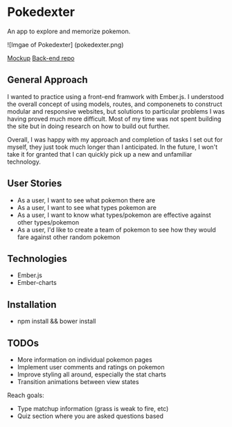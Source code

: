 # Pokedexter

An app to explore and memorize pokemon.

![Imgae of Pokedexter]
(pokedexter.png)

[Mockup](https://app.moqups.com/sjf125/woZADwAU/edit/page/a465e1313)
[Back-end repo](http://sjf125.github.io/pokemon-back-end/)

## General Approach

I wanted to practice using a front-end framwork with Ember.js.  I understood the overall concept of using models, routes, and componenets to construct modular and responsive websites, but solutions to particular problems I was having proved much more difficult.  Most of my time was not spent building the site but in doing research on how to build out further.

Overall, I was happy with my approach and completion of tasks I set out for myself, they just took much longer than I anticipated.  In the future, I won't take it for granted that I can quickly pick up a new and unfamiliar technology.

## User Stories

-  As a user, I want to see what pokemon there are
-  As a user, I want to see what types pokemon are
- As a user, I want to know what types/pokemon are effective against other types/pokemon
- As a user, I'd like to create a team of pokemon to see how they would fare against other random pokemon

## Technologies

- Ember.js
- Ember-charts

## Installation

-  npm install && bower install

## TODOs

-  More information on individual pokemon pages
- Implement user comments and ratings on pokemon
- Improve styling all around, especially the stat charts
- Transition animations between view states

Reach goals:
- Type matchup information (grass is weak to fire, etc)
- Quiz section where you are asked questions based
